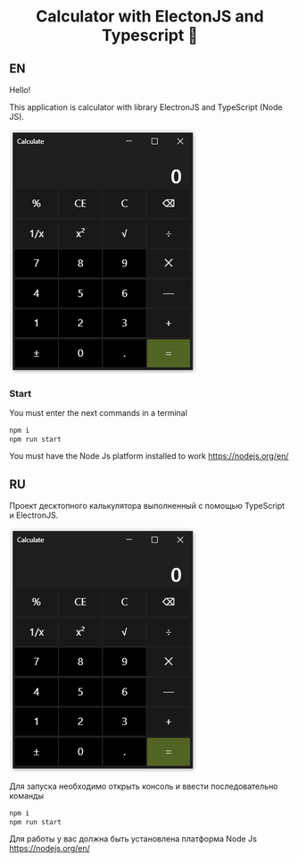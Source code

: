 

<h1 align="center">Calculator with ElectonJS and Typescript 👋</h1>

## EN

Hello!

This application is calculator with library ElectronJS and TypeScript (Node JS).

![](https://github.com/Progovich/electron-ts-nodejs-calculator/blob/master/other/calc.png)

### Start

You must enter the next commands in a terminal

```
npm i
npm run start
```

You must have the Node Js platform installed to work https://nodejs.org/en/



## RU

Проект десктопного калькулятора выполненный с помощью TypeScript и ElectronJS.

![](https://github.com/Progovich/electron-ts-nodejs-calculator/blob/master/other/calc.png)

Для запуска необходимо открыть консоль и ввести последовательно команды

```
npm i
npm run start
```

Для работы у вас должна быть установлена платформа Node Js https://nodejs.org/en/

